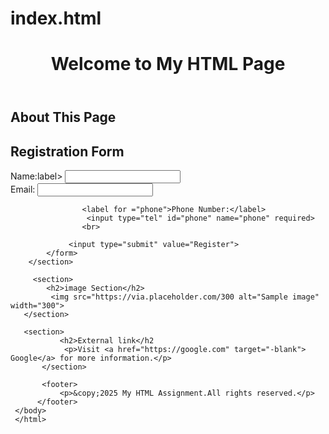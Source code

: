 # index.html
<DOCTYPE html>
<html lang="en">
<head>
     <meta charset="UTF-8">
     <meta name="viewport" content="width=device-width,initial-scale=1.0">
     <title>My HTML Assignment</title>
<head>
<body>
      <header>
         <h1>Welcome to My HTML Page<h1> 
         </header>    
             <section>
             <h2>About This Page</h2>
             <h2>Registration Form</h2>
            <form action="/submit"method="post">
                <label for="name">Name:</label>label>
                 <input type="text" id="name"name="name"required>
                  <br>
                 <label for="email">Email:</label>
                  <input type="email" id="email" name="email" required>
                   <br>

                    <label for ="phone">Phone Number:</label>
                     <input type="tel" id="phone" name="phone" required>
                    <br>

                 <input type="submit" value="Register">
            </form>
        </section>
           
         <section>
            <h2>image Section</h2>
             <img src="https://via.placeholder.com/300 alt="Sample image" width="300">
       </section>

       <section>
               <h2>External link</h2
                <p>Visit <a href="https://google.com" target="-blank"> Google</a> for more information.</p>
           </section>
           
           <footer>
               <p>&copy;2025 My HTML Assignment.All rights reserved.</p>
          </footer>
     </body>
     </html>

 



